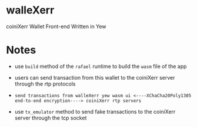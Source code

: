 

# walleXerr

coiniXerr Wallet Front-end Written in Yew 

# Notes

* use `build` method of the `rafael` runtime to build the `wasm` file of the app

* users can send transaction from this wallet to the coiniXerr server through the rtp protocols

* `send transactions from walleXerr yew wasm ui <----XChaCha20Poly1305 end-to-end encryption----> coiniXerr rtp servers` 

* use `tx_emulator` method to send fake transactions to the coiniXerr server through the tcp socket


